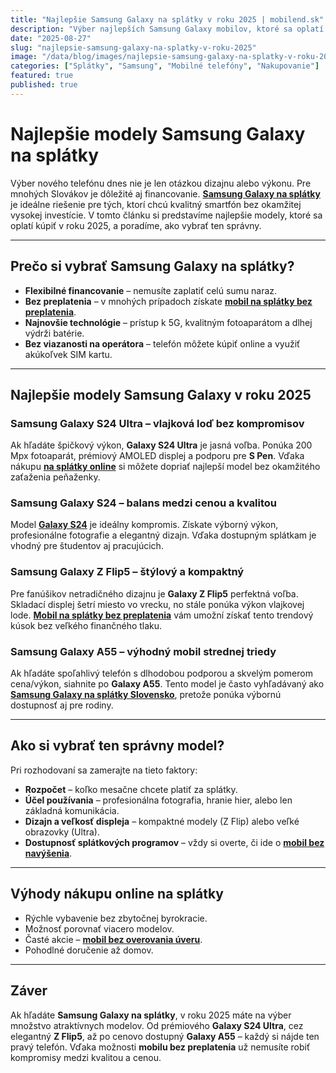 ```yaml
---
title: "Najlepšie Samsung Galaxy na splátky v roku 2025 | mobilend.sk"
description: "Výber najlepších Samsung Galaxy mobilov, ktoré sa oplatí kúpiť na splátky v roku 2025."
date: "2025-08-27"
slug: "najlepsie-samsung-galaxy-na-splatky-v-roku-2025"
image: "/data/blog/images/najlepsie-samsung-galaxy-na-splatky-v-roku-2025.webp"
categories: ["Splátky", "Samsung", "Mobilné telefóny", "Nakupovanie"]
featured: true
published: true
---
```





# Najlepšie modely Samsung Galaxy na splátky  

Výber nového telefónu dnes nie je len otázkou dizajnu alebo výkonu. Pre mnohých Slovákov je dôležité aj financovanie. **[Samsung Galaxy na splátky](https://mobilend.sk/katalog)** je ideálne riešenie pre tých, ktorí chcú kvalitný smartfón bez okamžitej vysokej investície. V tomto článku si predstavíme najlepšie modely, ktoré sa oplatí kúpiť v roku 2025, a poradíme, ako vybrať ten správny.  

---

## Prečo si vybrať Samsung Galaxy na splátky?  

- **Flexibilné financovanie** – nemusíte zaplatiť celú sumu naraz.  
- **Bez preplatenia** – v mnohých prípadoch získate **[mobil na splátky bez preplatenia](https://mobilend.sk/katalog)**.  
- **Najnovšie technológie** – prístup k 5G, kvalitným fotoaparátom a dlhej výdrži batérie.  
- **Bez viazanosti na operátora** – telefón môžete kúpiť online a využiť akúkoľvek SIM kartu.  

---

## Najlepšie modely Samsung Galaxy v roku 2025  

### Samsung Galaxy S24 Ultra – vlajková loď bez kompromisov  
Ak hľadáte špičkový výkon, **Galaxy S24 Ultra** je jasná voľba. Ponúka 200 Mpx fotoaparát, prémiový AMOLED displej a podporu pre **S Pen**. Vďaka nákupu **[na splátky online](https://mobilend.sk/katalog/samsung-galaxy-s24-ultra-256gb-Titanium-Black)** si môžete dopriať najlepší model bez okamžitého zaťaženia peňaženky.  

### Samsung Galaxy S24 – balans medzi cenou a kvalitou  
Model **[Galaxy S24](https://mobilend.sk/katalog/samsung-galaxy-s24-128gb-Onyx-Black)** je ideálny kompromis. Získate výborný výkon, profesionálne fotografie a elegantný dizajn. Vďaka dostupným splátkam je vhodný pre študentov aj pracujúcich.  

### Samsung Galaxy Z Flip5 – štýlový a kompaktný  
Pre fanúšikov netradičného dizajnu je **Galaxy Z Flip5** perfektná voľba. Skladací displej šetrí miesto vo vrecku, no stále ponúka výkon vlajkovej lode. **[Mobil na splátky bez preplatenia](https://mobilend.sk/katalog)** vám umožní získať tento trendový kúsok bez veľkého finančného tlaku.  

### Samsung Galaxy A55 – výhodný mobil strednej triedy  
Ak hľadáte spoľahlivý telefón s dlhodobou podporou a skvelým pomerom cena/výkon, siahnite po **Galaxy A55**. Tento model je často vyhľadávaný ako **[Samsung Galaxy na splátky Slovensko](https://mobilend.sk/katalog)**, pretože ponúka výbornú dostupnosť aj pre rodiny.  

---

## Ako si vybrať ten správny model?  

Pri rozhodovaní sa zamerajte na tieto faktory:  

- **Rozpočet** – koľko mesačne chcete platiť za splátky.  
- **Účel používania** – profesionálna fotografia, hranie hier, alebo len základná komunikácia.  
- **Dizajn a veľkosť displeja** – kompaktné modely (Z Flip) alebo veľké obrazovky (Ultra).  
- **Dostupnosť splátkových programov** – vždy si overte, či ide o **[mobil bez navýšenia](https://mobilend.sk/katalog)**.  

---

## Výhody nákupu online na splátky  

- Rýchle vybavenie bez zbytočnej byrokracie.  
- Možnosť porovnať viacero modelov.  
- Časté akcie – **[mobil bez overovania úveru](https://mobilend.sk/)**.  
- Pohodlné doručenie až domov.  

---

## Záver  

Ak hľadáte **Samsung Galaxy na splátky**, v roku 2025 máte na výber množstvo atraktívnych modelov. Od prémiového **Galaxy S24 Ultra**, cez elegantný **Z Flip5**, až po cenovo dostupný **Galaxy A55** – každý si nájde ten pravý telefón. Vďaka možnosti **mobilu bez preplatenia** už nemusíte robiť kompromisy medzi kvalitou a cenou.  